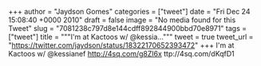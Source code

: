 
+++
author = "Jaydson Gomes"
categories = ["tweet"]
date = "Fri Dec 24 15:08:40 +0000 2010"
draft = false
image = "No media found for this Tweet"
slug = "7081238c797d8e144cdff892844900bbd70e8971"
tags = ["tweet"]
title = """I'm at Kactoos w/ @kessia..."""
tweet = true
tweet_url = "https://twitter.com/jaydson/status/18322170652393472"
+++
I'm at Kactoos w/ @kessianef http://4sq.com/g8Zl6x
ttp://4sq.com/dKqfD1
